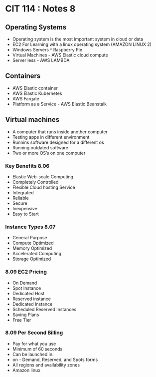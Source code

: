 # CIT 114 : Notes 8
## Operating Systems 
- Operating system is the most important system in cloud or data 
- EC2 For Learning with a linux operating system (AMAZON LINUX 2)
- Windows Servers ^ Raspberry Pie
- Virtual Machines - AWS Elastic cloud compute
- Server less - AWS LAMBDA
## Containers
- AWS Elastic container 
- AWS Elastic Kubernetes
- AWS Fargate
- Platform as a Service - AWS Elastic Beanstalk
## Virtual machines 
- A computer that runs inside another computer 
- Testing apps in different environment 
- Runnins software designed for a different os 
- Running outdated software
- Two or more OS’s on one computer
### Key Benefits 8.06 
- Elastic Web-scale Computing 
- Completely Controlled 
- Flexible Cloud hosting Service
- Integrated 
- Reliable 
- Secure 
- Inexpensive 
- Easy to Start
### Instance Types 8.07
- General Purpose
- Compute Optimized 
- Memory Optimized
- Accelerated Computing
- Storage Optimized
### 8.09 EC2 Pricing
- On Demand
- Spot Instance
- Dedicated Host
- Reserved instance 
- Dedicated Instance
- Scheduled Reserved Instances
- Saving Plans 
- Free Tier
### 8.09  Per Second Billing
- Pay for what you use 
- Minimum of 60 seconds 
- Can be launched in: 
- on - Demand, Reserved, and Spots forms
- All regions and availability zones
- Amazon linux
